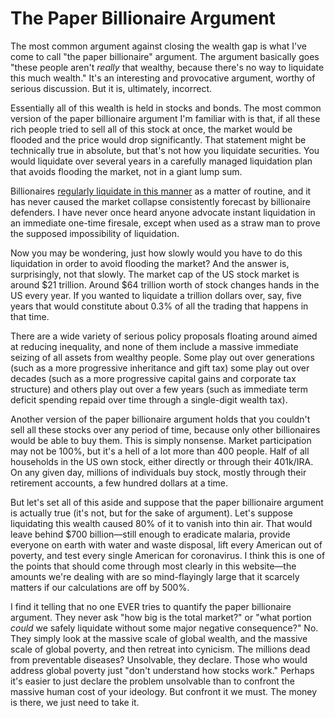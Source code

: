 # The Paper Billionaire Argument

The most common argument against closing the wealth gap is what I've come to call "the paper billionaire" argument. The argument basically goes "these people aren't _really_ that wealthy, because there's no way to liquidate this much wealth." It's an interesting and provocative argument, worthy of serious discussion. But it is, ultimately, incorrect.

Essentially all of this wealth is held in stocks and bonds. The most common version of the paper billionaire argument I'm familiar with is that, if all these rich people tried to sell all of this stock at once, the market would be flooded and the price would drop significantly. That statement might be technically true in absolute, but that's not how you liquidate securities. You would liquidate over several years in a carefully managed liquidation plan that avoids flooding the market, not in a giant lump sum.

Billionaires [regularly liquidate in this manner](https://www.cnbc.com/2020/02/11/jeff-bezos-sold-4point1-billion-worth-of-amazon-shares-in-past-week.html) as a matter of routine, and it has never caused the market collapse consistently forecast by billionaire defenders. I have never once heard anyone advocate instant liquidation in an immediate one-time firesale, except when used as a straw man to prove the supposed impossibility of liquidation.

Now you may be wondering, just how slowly would you have to do this liquidation in order to avoid flooding the market? And the answer is, surprisingly, not that slowly. The market cap of the US stock market is around $21 trillion. Around $64 trillion worth of stock changes hands in the US every year. If you wanted to liquidate a trillion dollars over, say, five years that would constitute about 0.3% of all the trading that happens in that time.

There are a wide variety of serious policy proposals floating around aimed at reducing inequality, and none of them include a massive immediate seizing of all assets from wealthy people. Some play out over generations (such as a more progressive inheritance and gift tax) some play out over decades (such as a more progressive capital gains and corporate tax structure) and others play out over a few years (such as immediate term deficit spending repaid over time through a single-digit wealth tax).

Another version of the paper billionaire argument holds that you couldn't sell all these stocks over any period of time, because only other billionaires would be able to buy them. This is simply nonsense. Market participation may not be 100%, but it's a hell of a lot more than 400 people. Half of all households in the US own stock, either directly or through their 401k/IRA. On any given day, millions of individuals buy stock, mostly through their retirement accounts, a few hundred dollars at a time.

But let's set all of this aside and suppose that the paper billionaire argument is actually true (it's not, but for the sake of argument). Let's suppose liquidating this wealth caused 80% of it to vanish into thin air. That would leave behind $700 billion—still enough to eradicate malaria, provide everyone on earth with water and waste disposal, lift every American out of poverty, and test every single American for coronavirus. I think this is one of the points that should come through most clearly in this website—the amounts we're dealing with are so mind-flayingly large that it scarcely matters if our calculations are off by 500%.

I find it telling that no one EVER tries to quantify the paper billionaire argument. They never ask "how big is the total market?" or "what portion _could_ we safely liquidate without some major negative consequence?" No. They simply look at the massive scale of global wealth, and the massive scale of global poverty, and then retreat into cynicism. The millions dead from preventable diseases? Unsolvable, they declare. Those who would address global poverty just "don't understand how stocks work." Perhaps it's easier to just declare the problem unsolvable than to confront the massive human cost of your ideology. But confront it we must. The money is there, we just need to take it.
